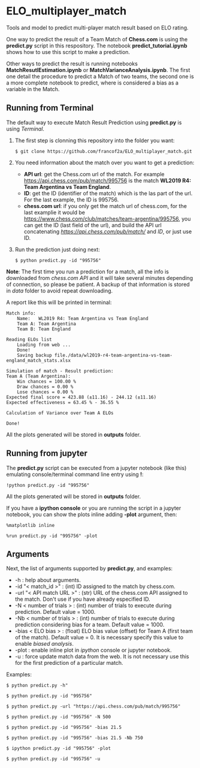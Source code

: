 # ELO_multiplayer_match
Tools and model to predict multi-player match result based on ELO rating.


One way to predict the result of a Team Match of **Chess.com** is using the **predict.py** script in this respository. The notebook **predict_tutorial.ipynb** shows how to use this script to make a prediction.

Other ways to predict the result is running notebooks **MatchResutlEstimation.ipynb** or **MatchVarianceAnalysis.ipynb**. The first one detail the procedure to predict a Match of two teams, the second one is a more complete notebook to predict, where is considered a bias as a variable in the Match.

## Running from Terminal
The default way to execute Match Result Prediction using **predict.py** is using *Terminal*.

1. The first step is clonning this repository into the folder you want:

    `$ git clone https://github.com/francof2a/ELO_multiplayer_match.git`


2. You need information about the match over you want to get a prediction:
    * **API url**: get the Chess.com url of the match. For example https://api.chess.com/pub/match/995756 is the match **WL2019 R4: Team Argentina vs Team England**.
    * **ID**: get the ID (identifier of the match) which is the las part of the url. For the last example, the ID is 995756.
    * **chess.com url**: if you only get the match url of chess.com, for the last examplie it would be https://www.chess.com/club/matches/team-argentina/995756, you can get the ID (last field of the url), and build the API url concatenating _https://api.chess.com/pub/match/_ and _ID_, or just use ID.


3. Run the prediction just doing next:

    `$ python predict.py -id "995756"`

**Note**: The first time you run a prediction for a match, all the info is downloaded from _chess.com API_ and it will take several minutes depending of connection, so please be patient. A backup of that information is stored in _data_ folder to avoid repeat downloading.

A report like this will be printed in terminal:

```
Match info:
	Name:	WL2019 R4: Team Argentina vs Team England
	Team A:	Team Argentina
	Team B:	Team England

Reading ELOs list
	Loading from web ...
	Done!
	Saving backup file./data/wl2019-r4-team-argentina-vs-team-england_match_stats.xlsx

Simulation of match - Result prediction:
Team A (Team Argentina):
	Win chances = 100.00 %
	Draw chances = 0.00 %
	Lose chances = 0.00 %
Expected final score = 423.88 (±11.16) - 244.12 (±11.16)
Expected effectiveness = 63.45 % - 36.55 %

Calculation of Variance over Team A ELOs

Done!
```

All the plots generated will be stored in **outputs** folder.

## Running from jupyter
The **predict.py** script can be executed from a jupyter notebook (like this) emulating console/terminal command line entry using **!**:

`!python predict.py -id "995756"`

All the plots generated will be stored in **outputs** folder.

If you have a **ipython console** or you are running the script in a jupyter notebook, you can show the plots inline adding **-plot** argument, then:

`%matplotlib inline`

`%run predict.py -id "995756" -plot`


## Arguments
Next, the list of arguments supported by **predict.py**, and examples:

   * -h : help about arguments.
   * -id "< match_id >" : (int) ID assigned to the match by chess.com.
   * -url "< API match URL >" : (str) URL of the chess.com API assigned to the match. Don't use if you have already especified ID.
   * -N < number of trials > : (int) number of trials to execute during prediction. Default value = 1000.
   * -Nb < number of trials > : (int) number of trials to execute during prediction considering bias for a team. Default value = 1000.
   * -bias < ELO bias > : (float) ELO bias value (offset) for Team A (first team of the match). Default value = 0. It is necessary specify this value to enable _biased analysis_.
   * -plot : enable inline plot in _ipython_ console or jupyter notebook.
   * -u : force update match data from the web. It is not necessary use this for the first prediction of a particular match.

Examples:

`$ python predict.py -h"`

`$ python predict.py -id "995756"`

`$ python predict.py -url "https://api.chess.com/pub/match/995756"`

`$ python predict.py -id "995756" -N 500`

`$ python predict.py -id "995756" -bias 21.5`

`$ python predict.py -id "995756" -bias 21.5 -Nb 750`

`$ ipython predict.py -id "995756" -plot`

`$ python predict.py -id "995756" -u`